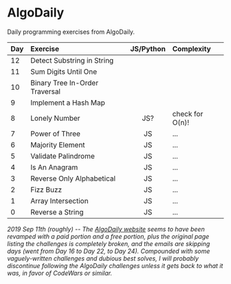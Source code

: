 # AlgoDaily
Daily programming exercises from AlgoDaily.

| Day | Exercise | JS/Python | Complexity
|:--- |:-------- |:---------:|:----------
| 12  | Detect Substring in String |  | 
| 11  | Sum Digits Until One |  | 
| 10  | Binary Tree In-Order Traversal |  | 
| 9   | Implement a Hash Map |  | 
| 8   | Lonely Number | JS? | check for O(n)!
| 7   | Power of Three | JS | ...
| 6   | Majority Element | JS | ...
| 5   | Validate Palindrome | JS | ...
| 4   | Is An Anagram | JS | ...
| 3   | Reverse Only Alphabetical | JS | ...
| 2   | Fizz Buzz | JS | ...
| 1   | Array Intersection | JS | ...
| 0   | Reverse a String | JS | ...

*2019 Sep 11th (roughly) -- The [AlgoDaily website](http://www.algodaily.com/) seems to have been revamped with a paid portion and a free portion, plus the original page listing the challenges is completely broken, and the emails are skipping days (went from Day 16 to Day 22, to Day 24). Compounded with some vaguely-written challenges and dubious best solves, I will probably discontinue following the AlgoDaily challenges unless it gets back to what it was, in favor of CodeWars or similar.*
